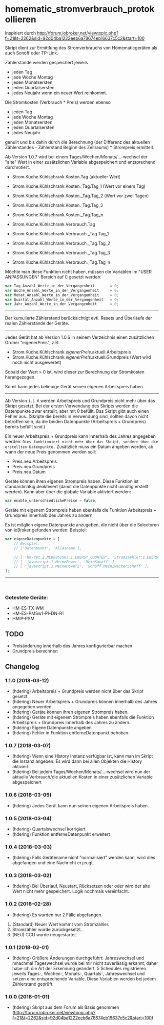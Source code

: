 # homematic_stromverbrauch_protokollieren

Inspiriert durch http://forum.iobroker.net/viewtopic.php?f=21&t=2262&sid=92d04ba1222eeb6a78674eb16637c5c2&start=100

Skript dient zur Ermittlung des Stromverbrauchs von Homematicgeräten als auch Sonoff oder TP-Link.

Zählerstände werden gespeichert jeweils
* jeden Tag
* jede Woche Montag
* jeden Monatsersten
* jeden Quartalsersten
* jedes Neujahr
wenn ein neuer Wert reinkommt.

Die Stromkosten (Verbrauch * Preis) werden ebenso
* jeden Tag
* jede Woche Montag
* jeden Monatsersten
* jeden Quartalsersten
* jedes Neujahr

genullt und bis dahin durch die Berechnung (der Differenz des aktuellen Zählerstandes - Zählerstand Beginn des Zeitraums) * Strompreis ermittelt. 

Ab Version 1.0.7 wird bei einem Tages/Wochen/Monats/...-wechsel der "alte" Wert in einer zusätzlichen Variable abgespeichert und entsprechend durchrotiert.
* Strom.Küche.Kühlschrank.Kosten.Tag (aktueller Wert)
* Strom.Küche.Kühlschrank.Kosten._Tag.Tag_1 (Wert vor einem Tag)
* Strom.Küche.Kühlschrank.Kosten._Tag.Tag_2 (Wert vor zwei Tagen)
* Strom.Küche.Kühlschrank.Kosten._Tag.Tag_3
* Strom.Küche.Kühlschrank.Kosten._Tag.Tag_n


* Strom.Küche.Kühlschrank.Verbrauch.Tag
* Strom.Küche.Kühlschrank.Verbrauch._Tag.Tag_1
* Strom.Küche.Kühlschrank.Verbrauch._Tag.Tag_2
* Strom.Küche.Kühlschrank.Verbrauch._Tag.Tag_3
* Strom.Küche.Kühlschrank.Verbrauch._Tag.Tag_n

Möchte man diese Funktion nicht haben, müssen die Variablen im "USER ANPASSUNGEN" Bereich auf 0 gesetzt werden:
```js
var Tag_Anzahl_Werte_in_der_Vergangenheit       = 0;
var Woche_Anzahl_Werte_in_der_Vergangenheit     = 0;
var Monat_Anzahl_Werte_in_der_Vergangenheit     = 0;
var Quartal_Anzahl_Werte_in_der_Vergangenheit   = 0;
var Jahr_Anzahl_Werte_in_der_Vergangenheit      = 0;
```
---

Der kumulierte Zählerstand berücksichtigt evtl. Resets und Überläufe der realen Zählerstände der Geräte.

---

Jedes Gerät hat ab Version 1.0.6 in seinem Verzeichnis einen zusätzlichen Ordner "eigenerPreis", z.B.
* Strom.Küche.Kühlschrank.*eigenerPreis*.aktuell.Arbeitspreis
* Strom.Küche.Kühlschrank.*eigenerPreis*.aktuell.Grundpreis (Wert wird noch nicht ausgewertet)

Sobald der Wert > 0 ist, wird dieser zur Berechnung der Stromkosten herangezogen.

Somit kann jedes beliebige Gerät seinen eigenen Arbeitspreis haben.

---

Ab Version `1.1.0` werden Arbeitspreis und Grundpreis nicht mehr über das Skript gesetzt. Bei der ersten Verwendung des Skripts werden die Datenpunkte zwar erstellt, aber mit 0 befüllt. Das Skript gibt auch einen Fehler aus. (Skripte die bereits in Verwendung sind, sollten davon nicht betroffen sein, da die beiden Datenpunkte (Arbeitspreis + Grundpreis) bereits befüllt sind.)

Ein neuer Arbeitspreis + Grundpreis kann innerhalb des Jahres angegeben werden. `Dies funktioniert nicht mehr über das Skript, sondern über die erstellten Datenpunkte.` Zusätzlich muss ein Datum angeben werden, ab wann der neue Preis genommen werden soll:
* Preis.neu.Arbeitspreis
* Preis.neu.Grundpreis
* Preis.neu.Datum
            
Geräte können ihren eigenen Strompreis haben. Diese Funktion ist standardmäßig deaktiviert (damit die Datenpunkte nicht unnötig erstellt werden). Kann aber über die globale Variable aktiviert werden:
```js
var enable_unterschiedlichePreise = false;
```

Geräte mit eigenem Strompreis haben ebenfalls die Funktion Arbeitspreis + Grundpreis innerhalb des Jahres zu ändern.

Es ist möglich eigene Datenpunkte anzugeben, die nicht über die Selectoren von ioBroker gefunden werden. Beispiel:
```js
var eigeneDatenpunkte = [
    // Beispiel:
    // ['Datenpunkt', 'Aliasname'],
    
    // [ 'hm-rpc.2.NEQ0861663.1.ENERGY_COUNTER', 'Stromzaehler:1.ENERGY_COUNTER' ],
    // [ 'javascript.1.MeinePower', 'MeinSonoff' ],
    // [ 'javascript.1.MeinePower2', 'Sonoff.MeinZweiterSonoff' ],
];
```
---
  
### Getestete Geräte:
- HM-ES-TX-WM
- HM-ES-PMSw1-Pl-DN-R1
- HMIP-PSM

## TODO

- Preisänderung innerhalb des Jahres konfigurierbar machen
- Grundpreis berechnen

## Changelog

### 1.1.0 (2018-03-12)
* (hdering) Arbeitspreis + Grundpreis werden nicht über das Skript gesetzt.
* (hdering) Neuer Arbeitspreis + Grundpreis können innerhalb des Jahres angegeben werden.
* (hdering) Geräte können ihren eigenen Strompreis haben.
* (hdering) Geräte mit eigenem Strompreis haben ebenfalls die Funktion Arbeitspreis + Grundpreis innerhalb des Jahres zu ändern.
* (hdering) Eigene Datenpunkte angeben
* (hdering) Fehler in Funktion entferneDatenpunkt behoben

### 1.0.7 (2018-03-07)
* (hdering) Wenn eine History Instanz verfügbar ist, kann man im Skript die Instanz angeben. Es wird dann bei allen Objekten die History aktiviert.
* (hdering) Bei jedem Tages/Wochen/Monats/...-wechsel wird nun der aktuelle Verbrauch/die aktuellen Kosten in einer zusätzlichen Variable abgespeichert

### 1.0.6 (2018-03-05)
* (hdering) Jedes Gerät kann nun seinen eigenen Arbeitspreis haben.

### 1.0.5 (2018-03-04)
* (hdering) Quartalswechsel korrigiert
* (hdering) Funktion entferneDatenpunkt erweitert

### 1.0.4 (2018-03-03)
* (hdering) Falls Gerätename nicht "normalisiert" werden kann, wird dies abgefangen und eine Nachricht erzeugt.

### 1.0.3 (2018-03-02)
* (hdering) Bei Überlauf, Neustart, Rücksetzen oder oder wird der alte Wert nicht mehr gespeichert. Logik nochmals vereinfacht.

### 1.0.2 (2018-02-28)
* (hdering) Es wurden nur 2 Fälle abgefangen. 
1. (Standard) Neuer Wert kommt vom Stromzähler. 
2. Stromzähler wurde zurückgesetzt. 
3. (NEU) CCU wurde neugestartet.

### 1.0.1 (2018-02-01)
* (hdering) Größere Änderungen durchgeführt:
            Jahreswechsel und mnachmal Tageswechsel wurde bei mir nicht zuverlässig erkannt, daher habe ich die Art der Erkennung geändert.
            5 Schedules registrieren jeweils Tages-, Wochen-, Monats-, Quartals-, Jahreswechsel und setzen eine entsprechende Variable.
            Diese Variablen werden bei jedem Zählerstand geprüft.

### 1.0.0 (2018-01-01)
* (hdering) Skript aus dem Forum als Basis genommen (http://forum.iobroker.net/viewtopic.php?f=21&t=2262&sid=92d04ba1222eeb6a78674eb16637c5c2&start=100)
